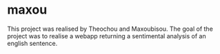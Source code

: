# maxou
This project was realised by Theochou and Maxoubisou.
The goal of the project was to realise a webapp returning a sentimental analysis of an english sentence.

